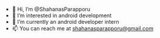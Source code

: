 - 👋 Hi, I’m @ShahanasParapporu
- 👀 I’m interested in android development
- 🌱 I’m currently an android developer intern
- 📫 You can reach me at shahanasparapporu@gmail.com

<!---
ShahanasParapporu/ShahanasParapporu is a ✨ special ✨ repository because its `README.md` (this file) appears on your GitHub profile.
You can click the Preview link to take a look at your changes.
--->
